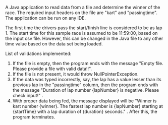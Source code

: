 A Java application to read data from a file and determine the winner of the race. The required input headers on the file are "kart" and "passingtime". The application can be run on any IDE. 

The first time the drivers pass the start/finish line is considered to be as lap 1. The start time for this sample race is assumed to be 11:59:00, based on the input csv file. However, this can be changed in the Java file to any other time value based on the data set being loaded.

List of validations implemented:
 1. If the file is empty, then the program ends with the message "Empty file. Please provide a file with valid data!!".
 2. If the file is not present, it would throw NullPointerException.
 3. If the data was typed incorrectly, say, the lap has a value lesser than its previous lap in the "passingtime" column, then the program ends with the message "Duration of lap number {lapNumber} is negative. Please check input!" .
 4. With proper data being fed, the message displayed will be "Winner is kart number {winner}. The fastest lap number is {lapNumber} starting at {startTime} with a lap duration of {duration} seconds." . After this, the program terminates. 
